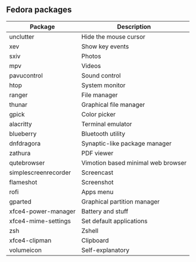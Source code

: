 ## Fedora packages

| Package               | Description                           |
|-----------------------|---------------------------------------|
| unclutter             | Hide the mouse cursor                 
| xev                   | Show key events
| sxiv                  | Photos
| mpv                   | Videos
| pavucontrol           | Sound control
| htop                  | System monitor
| ranger                | File manager
| thunar                | Graphical file manager
| gpick                 | Color picker
| alacritty             | Terminal emulator
| blueberry             | Bluetooth utility
| dnfdragora            | Synaptic-like package manager
| zathura               | PDF viewer
| qutebrowser           | Vimotion based minimal web browser
| simplescreenrecorder  | Screencast
| flameshot             | Screenshot
| rofi                  | Apps menu
| gparted               | Graphical partition manager
| xfce4-power-manager   | Battery and stuff
| xfce4-mime-settings   | Set default applications
| zsh                   | Zshell 
| xfce4-clipman         | Clipboard
| volumeicon            | Self-explanatory


